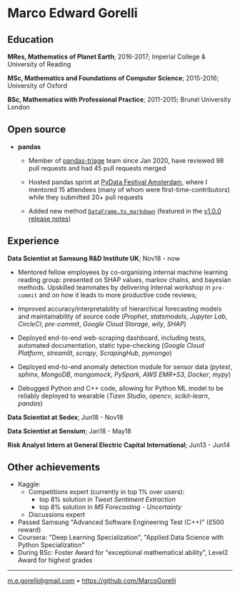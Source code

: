 Marco Edward Gorelli
============

Education
---------

**MRes, Mathematics of Planet Earth**; 2016-2017; Imperial College & University of Reading

**MSc, Mathematics and Foundations of Computer Science**; 2015-2016; University of Oxford

**BSc, Mathematics with Professional Practice**; 2011-2015; Brunel University London

Open source
-----------

* **pandas**

	* Member of [pandas-triage](https://github.com/orgs/pandas-dev/people) team since Jan 2020, have reviewed 98 pull requests and had 45 pull requests merged

	* Hosted pandas sprint at [PyData Festival Amsterdam](https://amsterdam.pydata.org/), where I mentored 15 attendees (many of whom were first-time-contributors) while they submitted 20+ pull requests

	* Added new method [`DataFrame.to_markdown`](https://github.com/pandas-dev/pandas/pull/30350) (featured in the [v1.0.0 release notes](https://pandas.pydata.org/docs/whatsnew/v1.0.0.html))

Experience
----------

**Data Scientist at Samsung R&D Institute UK**; Nov18 - now

* Mentored fellow employees by co-organising internal machine learning reading group: presented on SHAP values, markov chains, and bayesian methods. Upskilled teammates by delivering internal workshop in `pre-commit` and on how it leads to more productive code reviews;

* Improved accuracy/interpretability of hierarchical forecasting models and maintainability of source code (_Prophet_, _statsmodels_, _Jupyter Lab_, _CircleCI_, _pre-commit_, _Google Cloud Storage_, _wily_, _SHAP_)

* Deployed end-to-end web-scraping dashboard, including tests, automated documentation, static type-checking (_Google Cloud Platform_, _streamlit_, _scrapy_, _ScrapingHub_, _pymongo_)

* Deployed end-to-end anomaly detection module for sensor data (_pytest_, _sphinx_, _MongoDB_, _mongomock_, _PySpark_, _AWS EMR+S3_, _Docker_, _mypy_)

* Debugged Python and C++ code, allowing for Python ML model to be reliably deployed to wearable (_Tizen Studio_, _opencv_, _scikit-learn_, _pandas_)

**Data Scientist at Sedex**; Jun18 - Nov18

**Data Scientist at Sensium**; Jan18 - May18

**Risk Analyst Intern at General Electric Capital International**; Jun13 - Jun14

Other achievements
------------------
* Kaggle:
  - Competitions expert (currently in top 1% over users):
    - top 8% solution in _Tweet Sentiment Extraction_
    - top 8% solution in _M5 Forecasting - Uncertainty_
  - Discussions expert
* Passed Samsung "Advanced Software Engineering Test (C++)" (£500 reward)
* Coursera: "Deep Learning Specialization", "Applied Data Science with Python Specialization"
* During BSc: Foster Award for "exceptional mathematical ability", Level2 Award for highest grades

----------------------------------------------
<m.e.gorelli@gmail.com> • <https://github.com/MarcoGorelli>
